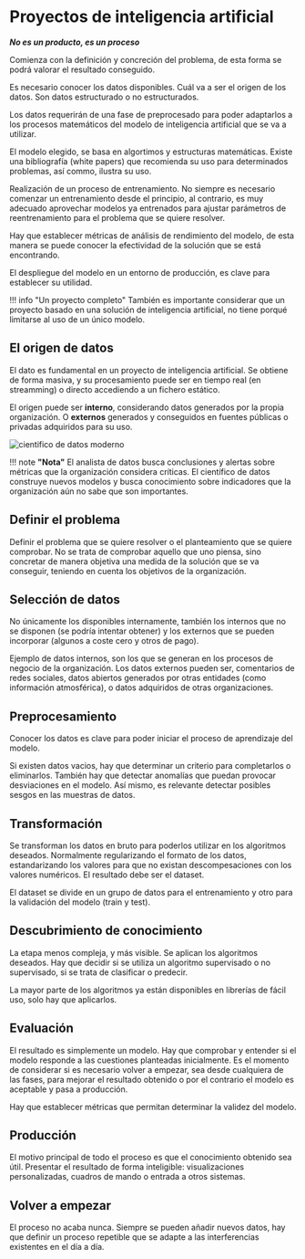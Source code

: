 # Proyectos de inteligencia artificial
***No es un producto, es un proceso***


Comienza con la definición y concreción del problema, de esta forma se podrá valorar el resultado conseguido.

Es necesario conocer los datos disponibles. Cuál va a ser el origen de los datos. Son datos estructurado o no estructurados. 

Los datos requerirán de una fase de preprocesado para poder adaptarlos a los procesos matemáticos del modelo de inteligencia artificial que se va a utilizar.

El modelo elegido, se basa en algortimos y estructuras matemáticas. Existe una bibliografía (white papers) que recomienda su uso para determinados problemas, así commo, ilustra su uso.

Realización de un proceso de entrenamiento. No siempre es necesario comenzar un entrenamiento desde el principio, al contrario, es muy adecuado aprovechar modelos ya entrenados para ajustar parámetros de reentrenamiento para el problema que se quiere resolver.

Hay que establecer métricas de análisis de rendimiento del modelo, de esta manera se puede conocer la efectividad de la solución que se está encontrando.

El despliegue del modelo en un entorno de producción, es clave para establecer su utilidad.

!!! info "Un proyecto completo"
    También es importante considerar que un proyecto basado en una solución de inteligencia artificial, no tiene porqué limitarse al uso de un único modelo.

## El origen de datos

El dato es fundamental en un proyecto de inteligencia artificial. Se obtiene de forma masiva, y su procesamiento puede ser en tiempo real (en streamming) o directo accediendo a un fichero estático.

El origen puede ser **interno**, considerando datos generados por la propia organización. O **externos** generados y conseguidos en fuentes públicas o privadas adquiridos para su uso.

![cientifico de datos moderno](https://www.business-science.io/assets/2019-05-23-financial-data-scientist/modern_data_scientist.jpg)

!!! note **"Nota"**
    El analista de datos busca conclusiones y alertas sobre métricas que la organización considera críticas. El científico de datos construye nuevos modelos y busca conocimiento sobre indicadores que la organización aún no sabe que son importantes.


## Definir el problema
Definir el problema que se quiere resolver o el planteamiento que se quiere comprobar. No se trata de comprobar aquello que uno piensa, sino concretar de manera objetiva una medida de la solución que se va conseguir, teniendo en cuenta los objetivos de la organización.

## Selección de datos
No únicamente los disponibles internamente, también los internos que no se disponen (se podría intentar obtener) y los externos que se pueden incorporar (algunos a coste cero y otros de pago).

Ejemplo de datos internos, son los que se generan en los procesos de negocio de la organización. Los datos externos pueden ser, comentarios de redes sociales, datos abiertos generados por otras entidades (como información atmosférica), o datos adquiridos de otras organizaciones.

## Preprocesamiento
Conocer los datos es clave para poder iniciar el proceso de aprendizaje del modelo.

Si existen datos vacios, hay que determinar un criterio para completarlos o eliminarlos. También hay que detectar anomalías que puedan provocar desviaciones en el modelo. Así mismo, es relevante detectar posibles sesgos en las muestras de datos. 

## Transformación
Se transforman los datos en bruto para poderlos utilizar en los algoritmos deseados. Normalmente regularizando el formato de los datos, estandarizando los valores para que no existan descompesaciones con los valores numéricos. El resultado debe ser el dataset.

El dataset se divide en un grupo de datos para el entrenamiento y otro para la validación del modelo (train y test).

## Descubrimiento de conocimiento
La etapa menos compleja, y más visible. Se aplican los algoritmos deseados. Hay que decidir si se utiliza un algoritmo supervisado o no supervisado, si se trata de clasificar o predecir.

La mayor parte de los algoritmos ya están disponibles en librerías de fácil uso, solo hay que aplicarlos.

## Evaluación
El resultado es simplemente un modelo. Hay que comprobar y entender si el modelo responde a las cuestiones planteadas inicialmente. Es el momento de considerar si es necesario volver a empezar, sea desde cualquiera de las fases, para mejorar el resultado obtenido o por el contrario el modelo es aceptable y pasa a producción.

Hay que establecer métricas que permitan determinar la validez del modelo.

## Producción
El motivo principal de todo el proceso es que el conocimiento obtenido sea útil. Presentar el resultado de forma inteligible: visualizaciones personalizadas, cuadros de mando o entrada a otros sistemas.

## Volver a empezar
El proceso no acaba nunca. Siempre se pueden añadir nuevos datos, hay que definir un proceso repetible que se adapte a las interferencias existentes en el día a día.
